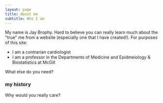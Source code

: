 ```yaml
---
layout: page
title: About me
subtitle: Who I am
---
```


My name is Jay Brophy. Hard to believe you can really learn much about the "true" me from a website (especially one that I have created!). For purposes of this site:

- I am a contrarian cardiologist
- I am a professor in the Departments of Medicine and Epidmeiology & Biostatistics at McGill

What else do you need?

### my history

Why would you really care?
